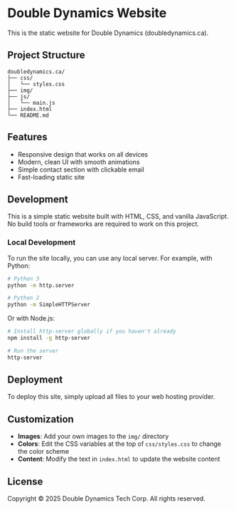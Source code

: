# Double Dynamics Website

This is the static website for Double Dynamics (doubledynamics.ca).

## Project Structure

```
doubledynamics.ca/
├── css/
│   └── styles.css
├── img/
├── js/
│   └── main.js
├── index.html
└── README.md
```

## Features

- Responsive design that works on all devices
- Modern, clean UI with smooth animations
- Simple contact section with clickable email
- Fast-loading static site

## Development

This is a simple static website built with HTML, CSS, and vanilla JavaScript. No build tools or frameworks are required to work on this project.

### Local Development

To run the site locally, you can use any local server. For example, with Python:

```bash
# Python 3
python -m http.server

# Python 2
python -m SimpleHTTPServer
```

Or with Node.js:

```bash
# Install http-server globally if you haven't already
npm install -g http-server

# Run the server
http-server
```

## Deployment

To deploy this site, simply upload all files to your web hosting provider.

## Customization

- **Images**: Add your own images to the `img/` directory
- **Colors**: Edit the CSS variables at the top of `css/styles.css` to change the color scheme
- **Content**: Modify the text in `index.html` to update the website content

## License

Copyright © 2025 Double Dynamics Tech Corp. All rights reserved.
